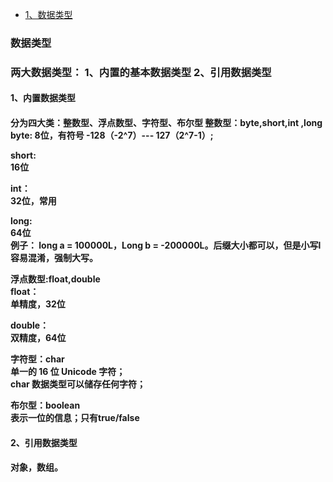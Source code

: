 * [1、数据类型](#1)

<h3 id = "1">数据类型<h3>
两大数据类型：  
1、内置的基本数据类型  
2、引用数据类型 
<h4>1、内置数据类型<h4>
分为四大类：整数型、浮点数型、字符型、布尔型  
整数型：byte,short,int ,long  
 byte:  
  8位，有符号  
  -128（-2^7）--- 127（2^7-1）;   
 
 short:  
 16位  
 
 int：   
 32位，常用  
 
 long:  
 64位  
 例子： long a = 100000L，Long b = -200000L。后缀大小都可以，但是小写l容易混淆，强制大写。  

浮点数型:float,double  
float：  
单精度，32位  

double：  
双精度，64位  

字符型：char  
单一的 16 位 Unicode 字符；  
char 数据类型可以储存任何字符；  

布尔型：boolean  
 表示一位的信息；只有true/false  

<h4>2、引用数据类型<h4>
对象，数组。  
